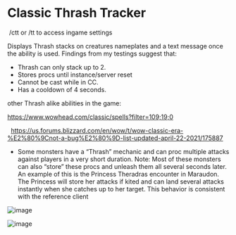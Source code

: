 # Classic Thrash Tracker

 /ctt or /tt to access ingame settings 
 

Displays Thrash stacks on creatures nameplates and a text message once the ability is used.
Findings from my testings suggest that:

* Thrash can only stack up to 2.
* Stores procs until instance/server reset
* Cannot be cast while in CC.
* Has a cooldown of 4 seconds.

other Thrash alike abilities in the game:

https://www.wowhead.com/classic/spells?filter=109;19;0

 
https://us.forums.blizzard.com/en/wow/t/wow-classic-era-%E2%80%9Cnot-a-bug%E2%80%9D-list-updated-april-22-2021/175887

* Some monsters have a “Thrash” mechanic and can proc multiple attacks against players in a very short duration.
Note: Most of these monsters can also “store” these procs and unleash them all several seconds later.
An example of this is the Princess Theradras encounter in Maraudon.
The Princess will store her attacks if kited and can land several attacks instantly when she catches up to her target. This behavior is consistent with the reference client

![image](https://github.com/Poli93/ClassicThrashTracker/assets/965110/539ea7d4-0111-4c4c-8074-73eb0eb431e9)

![image](https://github.com/Poli93/ClassicThrashTracker/assets/965110/f58b3777-3885-4ecb-97be-cc49ec4c24d5)
